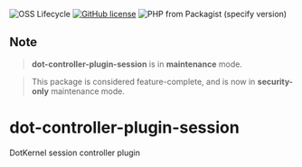 

![OSS Lifecycle](https://img.shields.io/osslifecycle/dotkernel/dot-controller-plugin-session)
[![GitHub license](https://img.shields.io/github/license/dotkernel/dot-controller-plugin-session)](https://github.com/dotkernel/dot-controller-plugin-session/blob/2.0.1/LICENSE.md)
![PHP from Packagist (specify version)](https://img.shields.io/packagist/php-v/dotkernel/dot-controller-plugin-session/2.9.1)

## Note

> **dot-controller-plugin-session**  is in **maintenance** mode.

> This package is considered feature-complete, and is now in **security-only** maintenance mode.


# dot-controller-plugin-session

DotKernel session controller plugin 
